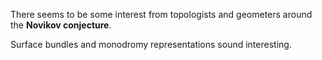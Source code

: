 There seems to be some interest from topologists and geometers around the **Novikov conjecture**.

Surface bundles and monodromy representations sound interesting.